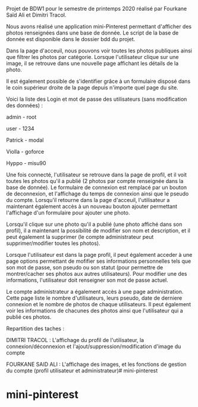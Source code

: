 Projet de BDW1 pour le semestre de printemps 2020 réalisé par Fourkane Saïd Ali et 
Dimitri Tracol.

Nous avons réalisé une application mini-Pinterest permettant d'afficher des photos renseignées dans une base de donnée. Le script de la base de donnée est disponible dans le dossier bdd du projet. 

Dans la page d'acceuil, nous pouvons voir toutes les photos publiques ainsi que filtrer les photos par catégorie. Lorsque l'utilisateur clique sur une image, il se retrouve dans une nouvelle page affichant les détails de la photo.

Il est également possible de s'identifier grâce à un formulaire disposé dans le coin supérieur droite de la page depuis n'importe quel page du site.

Voici la liste des Login et mot de passe des utilisateurs (sans modification des données) :

admin - root

user - 1234

Patrick - modal

Violla - goforce

Hyppo - misu90

Une fois connecté, l'utilisateur se retrouve dans la page de profil, et il voit toutes les photos qu'il a publié (2 photos par compte renseignée dans la base de donnée). Le formulaire de connexion est remplacé par un bouton de deconnexion, et l'affichage du temps de connexion ainsi que le pseudo du compte. Lorsqu'il retourne dans la page d'acceuil, l'utilisateur a maintenant également accès à un nouveau bouton ajouter permettant l'affichage d'un formulaire pour ajouter une photo.

Lorsqu'il clique sur une photo qu'il a publié (une photo affiché dans son profil), il a maintenant la possibilité de modifier son nom et description, et il peut également la supprimer (le compte administrateur peut supprimer/modifier toutes les photos).

Lorsque l'utilisateur est dans la page profil, il peut également acceder à une page options permettant de mofifier ses informations personnelles tels que son mot de passe, son pseudo ou son statut (pour permettre de montrer/cacher ses photos aux autres utilisateurs). Pour modifier une des informations, l'utilisateur doit renseigner son mot de passe actuel.

Le compte administrateur a également accès à une page administration. Cette page liste le nombre d'utilisateurs, leurs pseudo, date de derniere connexion et le nombre de photos de chaque utilisateurs. Il peut également voir les informations de chacunes des photos ainsi que l'utilisateur qui a publié ces photos.

Repartition des taches :


DIMITRI TRACOL : L'affichage du profil de l'utilisateur, la connexion/déconnexion et l'ajout/suppression/modification d'image du compte

FOURKANE SAID ALI : L'affichage des images, et les fonctions de gestion du compte (profil utilisateur et administrateur)# mini-pinterest
# mini-pinterest
